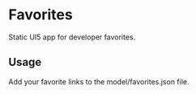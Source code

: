 # Favorites

Static UI5 app for developer favorites.

## Usage

Add your favorite links to the model/favorites.json file.
